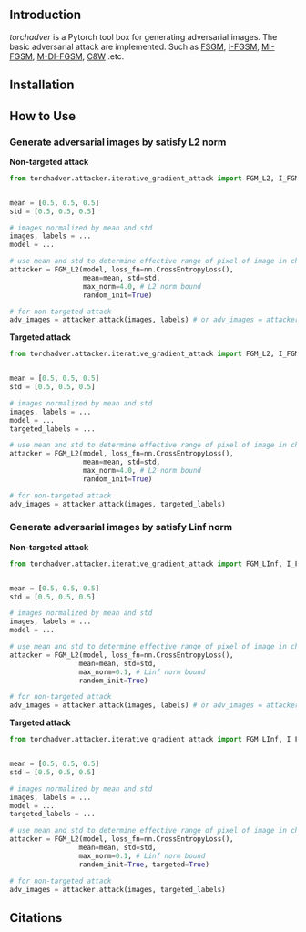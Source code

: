 

## Introduction

*torchadver* is a Pytorch tool box for generating adversarial images. The basic adversarial attack are implemented. Such as [FSGM](https://arxiv.org/abs/1412.6572), [I-FGSM](https://arxiv.org/abs/1607.02533), [MI-FGSM](http://openaccess.thecvf.com/content_cvpr_2018/html/Dong_Boosting_Adversarial_Attacks_CVPR_2018_paper.html), [M-DI-FGSM](https://arxiv.org/abs/1803.06978), [C&W](https://ieeexplore.ieee.org/abstract/document/7958570) .etc.






## Installation



## How to Use

### Generate adversarial images by satisfy L2 norm

**Non-targeted attack**
```python
from torchadver.attacker.iterative_gradient_attack import FGM_L2, I_FGM_L2, MI_FGM_L2, M_DI_FGM_L2


mean = [0.5, 0.5, 0.5]
std = [0.5, 0.5, 0.5]

# images normalized by mean and std
images, labels = ...
model = ...

# use mean and std to determine effective range of pixel of image in channels.
attacker = FGM_L2(model, loss_fn=nn.CrossEntropyLoss(),
				  mean=mean, std=std, 
				  max_norm=4.0, # L2 norm bound
				  random_init=True)

# for non-targeted attack
adv_images = attacker.attack(images, labels) # or adv_images = attacker.attack(images)
```

**Targeted attack**
```python
from torchadver.attacker.iterative_gradient_attack import FGM_L2, I_FGM_L2, MI_FGM_L2, M_DI_FGM_L2


mean = [0.5, 0.5, 0.5]
std = [0.5, 0.5, 0.5]

# images normalized by mean and std
images, labels = ...
model = ...
targeted_labels = ...

# use mean and std to determine effective range of pixel of image in channels.
attacker = FGM_L2(model, loss_fn=nn.CrossEntropyLoss(),
				  mean=mean, std=std, 
				  max_norm=4.0, # L2 norm bound
				  random_init=True)

# for non-targeted attack
adv_images = attacker.attack(images, targeted_labels)
```

### Generate adversarial images by satisfy Linf norm


**Non-targeted attack**
```python
from torchadver.attacker.iterative_gradient_attack import FGM_LInf, I_FGM_LInf, MI_FGM_LInf, M_DI_FGM_LInf


mean = [0.5, 0.5, 0.5]
std = [0.5, 0.5, 0.5]

# images normalized by mean and std
images, labels = ...
model = ...

# use mean and std to determine effective range of pixel of image in channels.
attacker = FGM_L2(model, loss_fn=nn.CrossEntropyLoss(),
				 mean=mean, std=std,
				 max_norm=0.1, # Linf norm bound
				 random_init=True)

# for non-targeted attack
adv_images = attacker.attack(images, labels) # or adv_images = attacker.attack(images)
```

**Targeted attack**
```python
from torchadver.attacker.iterative_gradient_attack import FGM_LInf, I_FGM_LInf, MI_FGM_LInf, M_DI_FGM_LInf


mean = [0.5, 0.5, 0.5]
std = [0.5, 0.5, 0.5]

# images normalized by mean and std
images, labels = ...
model = ...
targeted_labels = ...

# use mean and std to determine effective range of pixel of image in channels.
attacker = FGM_L2(model, loss_fn=nn.CrossEntropyLoss(),
				 mean=mean, std=std,
				 max_norm=0.1, # Linf norm bound
				 random_init=True, targeted=True)

# for non-targeted attack
adv_images = attacker.attack(images, targeted_labels)
```

## Citations





